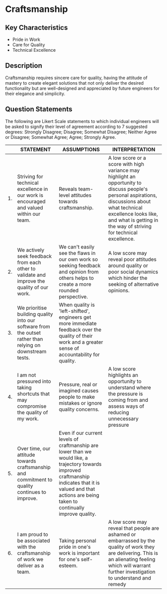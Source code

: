 # Craftsmanship

## Key Characteristics
* Pride in Work
* Care for Quality
* Technical Excellence

## Description
Craftsmanship requires sincere care for quality, having the attitude of mastery to create elegant solutions that not only deliver the desired functionality but are well-designed and appreciated by future engineers for their elegance and simplicity.

## Question Statements
The following are Likert Scale statements to which individual engineers will be asked to signify their level of agreement according to 7 suggested degrees: Strongly Disagree; Disagree; Somewhat Disagree; Neither Agree or Disagree; Somewhat Agree; Agree; Strongly Agree.

| | STATEMENT  	| ASSUMPTIONS  	| INTERPRETATION |
|---	|---	|---	|---	|
| 1. | Striving for technical excellence in our work is encouraged and valued within our team.	| Reveals team-level attitudes towards craftsmanship. | A low score or a score with high variance may highlight an opportunity to discuss people's personal aspirations, discussions about what technical excellence looks like, and what is getting in the way of striving for technical excellence. |
| 2. | We actively seek feedback from each other to validate and improve the quality of our work. | We can't easily see the flaws in our own work so seeking feedback and opinion from others helps to create a more rounded perspective. | A low score may reveal poor attitudes around quality or poor social dynamics which hinder the seeking of alternative opinions. |
| 3. | We prioritise building quality into our software from the outset rather than relying on downstream tests.	| When quality is 'left-shifted', engineers get more immediate feedback over the quality of their work and a greater sense of accountability for quality. | |  
| 4. | I am not pressured into taking shortcuts that may compromise the quality of my work. | Pressure, real or imagined causes people to make mistakes or ignore quality concerns. | A low score highlights an opportunity to understand where the pressure is coming from and assess ways of reducing unnecessary pressure	|
| 5. | Over time, our attitude towards craftsmanship and commitment to quality continues to improve.	| Even if our current levels of craftmanship are lower than we would like, a trajectory towards improved craftmanship indicates that it is valued and that actions are being taken to continually improve quality. | | 
| 6. | I am proud to be associated with the craftsmanship of work we deliver as a team.	| Taking personal pride in one's work is important for one's self-esteem. | A low score may reveal that people are ashamed or embarrassed by the quality of work they are delivering. This is an alienating feeling which will warrant further investigation to understand and remedy |






